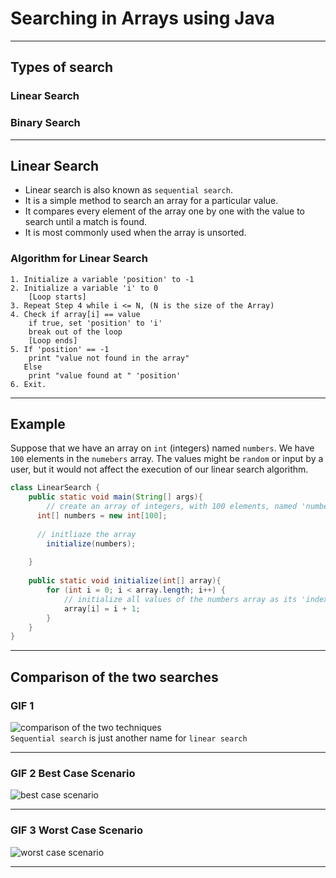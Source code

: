 # Searching in Arrays using Java

___  

## Types of search  
### Linear Search  
### Binary Search  

___

## Linear Search

- Linear search is also known as `sequential search`.
- It is a simple method to search an array for a particular value.
- It compares every element of the array one by one with the value to search until 
a match is found.
- It is most commonly used when the array is unsorted.

### Algorithm for Linear Search

```
1. Initialize a variable 'position' to -1
2. Initialize a variable 'i' to 0
    [Loop starts]
3. Repeat Step 4 while i <= N, (N is the size of the Array)
4. Check if array[i] == value  
    if true, set 'position' to 'i'
    break out of the loop
    [Loop ends]
5. If 'position' == -1
    print "value not found in the array"
   Else
    print "value found at " 'position'
6. Exit.
```
___  

## Example

Suppose that we have an array on `int` (integers) named `numbers`. We have `100` elements
in the `numebers` array. The values might be `random` or input by a user, but it would not affect
the execution of our linear search algorithm.
```java
class LinearSearch {
    public static void main(String[] args){
        // create an array of integers, with 100 elements, named 'numbers'
      int[] numbers = new int[100];
      
      // initliaze the array
        initialize(numbers);
        
    }
    
    public static void initialize(int[] array){
        for (int i = 0; i < array.length; i++) {
            // initialize all values of the numbers array as its 'index + 1'
            array[i] = i + 1;
        }
    }
}
```
___

## Comparison of the two searches

### GIF 1
![comparison of the two techniques](https://www.mathwarehouse.com/programming/images/binary-vs-linear-search/binary-and-linear-search-animations.gif)  
`Sequential search` is just another name for `linear search`

___

### GIF 2 Best Case Scenario
![best case scenario](https://www.mathwarehouse.com/programming/images/binary-vs-linear-search/linear-vs-binary-search-best-case.gif)

___

### GIF 3 Worst Case Scenario
![worst case scenario](https://www.mathwarehouse.com/programming/images/binary-vs-linear-search/linear-vs-binary-search-worst-case.gif)

___
